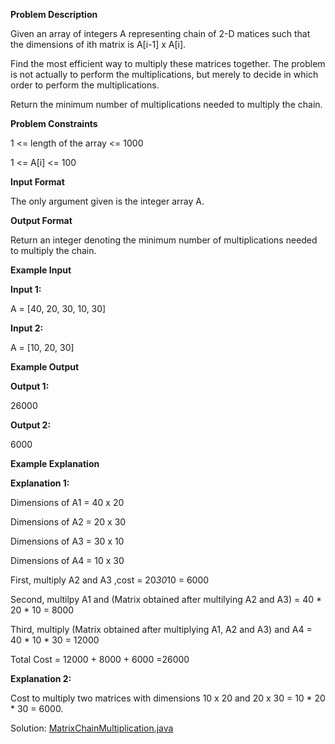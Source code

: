 **Problem Description**

Given an array of integers A representing chain of 2-D matices such that the dimensions of ith matrix is A[i-1] x A[i].

Find the most efficient way to multiply these matrices together. The problem is not actually to perform the
multiplications, but merely to decide in which order to perform the multiplications.

Return the minimum number of multiplications needed to multiply the chain.

**Problem Constraints**

1 <= length of the array <= 1000

1 <= A[i] <= 100

**Input Format**

The only argument given is the integer array A.

**Output Format**

Return an integer denoting the minimum number of multiplications needed to multiply the chain.

**Example Input**

**Input 1:**

A = [40, 20, 30, 10, 30]

**Input 2:**

A = [10, 20, 30]

**Example Output**

**Output 1:**

26000

**Output 2:**

6000

**Example Explanation**

**Explanation 1:**

Dimensions of A1 = 40 x 20

Dimensions of A2 = 20 x 30

Dimensions of A3 = 30 x 10

Dimensions of A4 = 10 x 30

First, multiply A2 and A3 ,cost = 20*30*10 = 6000

Second, multilpy A1 and (Matrix obtained after multilying A2 and A3) = 40 * 20 * 10 = 8000

Third, multiply (Matrix obtained after multiplying A1, A2 and A3) and A4 = 40 * 10 * 30 = 12000

Total Cost = 12000 + 8000 + 6000 =26000

**Explanation 2:**

Cost to multiply two matrices with dimensions 10 x 20 and 20 x 30 = 10 * 20 * 30 = 6000.

Solution: [MatrixChainMultiplication.java](Solution/MatrixChainMultiplication.java)